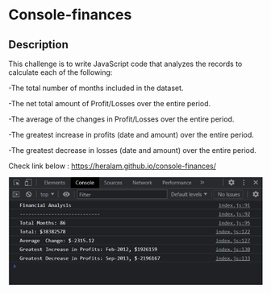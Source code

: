 # Console-finances

## Description

This challenge is to write JavaScript code that analyzes the records to calculate each of the following:

-The total number of months included in the dataset.

-The net total amount of Profit/Losses over the entire period.

-The average of the changes in Profit/Losses over the entire period.

-The greatest increase in profits (date and amount) over the entire period.

-The greatest decrease in losses (date and amount) over the entire period.

Check link below :
https://heralam.github.io/console-finances/

![console demo](console.jpg)